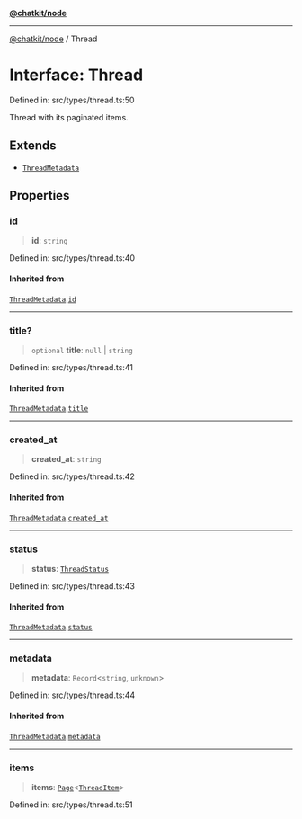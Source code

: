 [**@chatkit/node**](../README.md)

***

[@chatkit/node](../README.md) / Thread

# Interface: Thread

Defined in: src/types/thread.ts:50

Thread with its paginated items.

## Extends

- [`ThreadMetadata`](ThreadMetadata.md)

## Properties

### id

> **id**: `string`

Defined in: src/types/thread.ts:40

#### Inherited from

[`ThreadMetadata`](ThreadMetadata.md).[`id`](ThreadMetadata.md#id)

***

### title?

> `optional` **title**: `null` \| `string`

Defined in: src/types/thread.ts:41

#### Inherited from

[`ThreadMetadata`](ThreadMetadata.md).[`title`](ThreadMetadata.md#title)

***

### created\_at

> **created\_at**: `string`

Defined in: src/types/thread.ts:42

#### Inherited from

[`ThreadMetadata`](ThreadMetadata.md).[`created_at`](ThreadMetadata.md#created_at)

***

### status

> **status**: [`ThreadStatus`](../type-aliases/ThreadStatus.md)

Defined in: src/types/thread.ts:43

#### Inherited from

[`ThreadMetadata`](ThreadMetadata.md).[`status`](ThreadMetadata.md#status)

***

### metadata

> **metadata**: `Record`\<`string`, `unknown`\>

Defined in: src/types/thread.ts:44

#### Inherited from

[`ThreadMetadata`](ThreadMetadata.md).[`metadata`](ThreadMetadata.md#metadata)

***

### items

> **items**: [`Page`](Page.md)\<[`ThreadItem`](../type-aliases/ThreadItem.md)\>

Defined in: src/types/thread.ts:51

